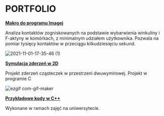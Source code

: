 # PORTFOLIO

**[Makro do programu Imagej](https://github.com/rafszych/FAs-ImageJ-Macro/tree/main)**

Analiza kontaktów zogniskowanych na podstawie wybarwienia winkuliny i F-aktyny w komórkach, z minimalnym udziałem użytkownika. Pozwala na pomiar tysięcy kontaktów w przeciągu kilkudziesięciu sekund.

![2021-11-01-17-35-46 (1)](https://user-images.githubusercontent.com/56659395/139720978-52918ed9-08a3-4ea8-8483-1443b44dc1d9.gif)


**[Symulacja zderzeń w 2D](https://github.com/rafszych/2D-simulation)**

Projekt zderzeń cząsteczek w przestrzeni dwuwymirowej. Projekt w programie C

![ezgif com-gif-maker](https://user-images.githubusercontent.com/56659395/139721003-6fd94f75-a82c-4219-98a5-da9608a8aaac.gif)



**[Przykładowe kody w C++](https://github.com/rafszych/CPP-exercises)**

Wykonane w ramach zajęć na uniwersytecie.
